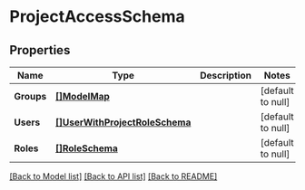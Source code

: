 # ProjectAccessSchema

## Properties
Name | Type | Description | Notes
------------ | ------------- | ------------- | -------------
**Groups** | [**[]ModelMap**](map.md) |  | [default to null]
**Users** | [**[]UserWithProjectRoleSchema**](userWithProjectRoleSchema.md) |  | [default to null]
**Roles** | [**[]RoleSchema**](roleSchema.md) |  | [default to null]

[[Back to Model list]](../README.md#documentation-for-models) [[Back to API list]](../README.md#documentation-for-api-endpoints) [[Back to README]](../README.md)

